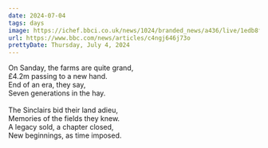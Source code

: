 ```yaml
---
date: 2024-07-04
tags: days
image: https://ichef.bbci.co.uk/news/1024/branded_news/a436/live/1edb8fc0-394f-11ef-bbe0-29f79e992ddd.jpg
url: https://www.bbc.com/news/articles/c4ngj646j73o
prettyDate: Thursday, July 4, 2024
---
```

On Sanday, the farms are quite grand,<br>£4.2m passing to a new hand.<br>End of an era, they say,<br>Seven generations in the hay.<br><br>The Sinclairs bid their land adieu,<br>Memories of the fields they knew.<br>A legacy sold, a chapter closed,<br>New beginnings, as time imposed.